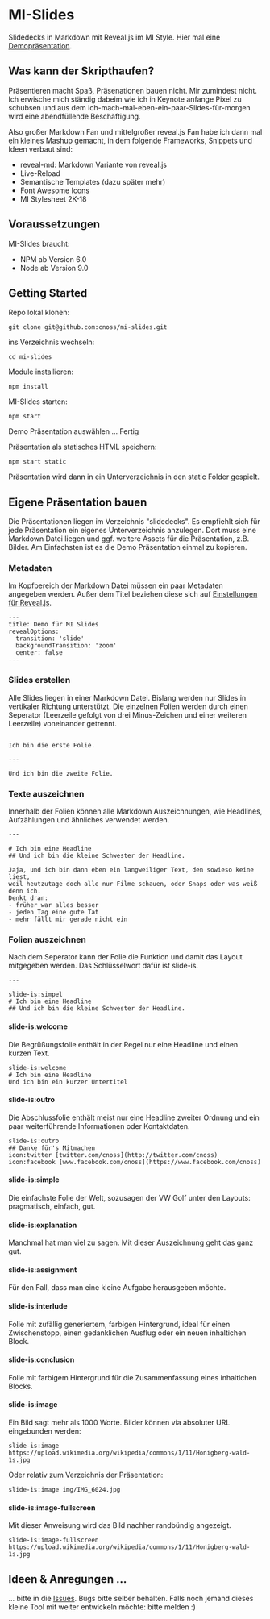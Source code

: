 # MI-Slides
Slidedecks in Markdown mit Reveal.js im MI Style. Hier mal eine [Demopräsentation](https://cnoss.github.io/mi-slides/).

## Was kann der Skripthaufen?
Präsentieren macht Spaß, Präsenationen bauen nicht. Mir zumindest nicht. Ich erwische mich ständig dabeim wie ich in Keynote anfange Pixel zu schubsen und aus dem Ich-mach-mal-eben-ein-paar-Slides-für-morgen wird eine abendfüllende Beschäftigung.

Also großer Markdown Fan und mittelgroßer reveal.js Fan habe ich dann mal ein kleines Mashup gemacht, in dem folgende Frameworks, Snippets und Ideen verbaut sind:

- reveal-md: Markdown Variante von reveal.js
- Live-Reload
- Semantische Templates (dazu später mehr)
- Font Awesome Icons
- MI Stylesheet 2K-18

## Voraussetzungen
MI-Slides braucht:
- NPM ab Version 6.0
- Node ab Version 9.0 

## Getting Started

Repo lokal klonen:

``` git clone git@github.com:cnoss/mi-slides.git ```

ins Verzeichnis wechseln:

``` cd mi-slides ```

Module installieren:

``` npm install ```

MI-Slides starten:

``` npm start ```

Demo Präsentation auswählen … Fertig

Präsentation als statisches HTML speichern:

```npm start static ```

Präsentation wird dann in ein Unterverzeichnis in den static Folder gespielt.

## Eigene Präsentation bauen

Die Präsentationen liegen im Verzeichnis "slidedecks". Es empfiehlt sich für jede Präsentation ein eigenes Unterverzeichnis anzulegen. Dort muss eine Markdown Datei liegen und ggf. weitere Assets für die Präsentation, z.B. Bilder. Am Einfachsten ist es die Demo Präsentation einmal zu kopieren. 

### Metadaten

Im Kopfbereich der Markdown Datei müssen ein paar Metadaten angegeben werden. Außer dem Titel beziehen diese sich auf [Einstellungen für Reveal.js](https://github.com/webpro/reveal-md#yaml-front-matter).

```
---
title: Demo für MI Slides
revealOptions:
  transition: 'slide'
  backgroundTransition: 'zoom'
  center: false
---
```

### Slides erstellen
Alle Slides liegen in einer Markdown Datei. Bislang werden nur Slides in vertikaler Richtung unterstützt. Die einzelnen Folien werden durch einen Seperator (Leerzeile gefolgt von drei Minus-Zeichen und einer weiteren Leerzeile) voneinander getrennt.

```

Ich bin die erste Folie.

---

Und ich bin die zweite Folie.

```

### Texte auszeichnen
Innerhalb der Folien können alle Markdown Auszeichnungen, wie Headlines, Aufzählungen und ähnliches verwendet werden.

```
---

# Ich bin eine Headline
## Und ich bin die kleine Schwester der Headline.

Jaja, und ich bin dann eben ein langweiliger Text, den sowieso keine liest, 
weil heutzutage doch alle nur Filme schauen, oder Snaps oder was weiß denn ich. 
Denkt dran:
- früher war alles besser
- jeden Tag eine gute Tat
- mehr fällt mir gerade nicht ein
```

### Folien auszeichnen
Nach dem Seperator kann der Folie die Funktion und damit das Layout mitgegeben werden. Das Schlüsselwort dafür ist slide-is.

```
---

slide-is:simpel
# Ich bin eine Headline
## Und ich bin die kleine Schwester der Headline.

```
#### slide-is:welcome
Die Begrüßungsfolie enthält in der Regel nur eine Headline und einen kurzen Text.

```
slide-is:welcome
# Ich bin eine Headline
Und ich bin ein kurzer Untertitel
```

#### slide-is:outro
Die Abschlussfolie enthält meist nur eine Headline zweiter Ordnung und ein paar weiterführende Informationen oder Kontaktdaten.

```
slide-is:outro
## Danke für's Mitmachen
icon:twitter [twitter.com/cnoss](http://twitter.com/cnoss)  
icon:facebook [www.facebook.com/cnoss](https://www.facebook.com/cnoss)
```

#### slide-is:simple
Die einfachste Folie der Welt, sozusagen der VW Golf unter den Layouts: pragmatisch, einfach, gut.

#### slide-is:explanation
Manchmal hat man viel zu sagen. Mit dieser Auszeichnung geht das ganz gut.

#### slide-is:assignment
Für den Fall, dass man eine kleine Aufgabe herausgeben möchte.

#### slide-is:interlude
Folie mit zufällig generiertem, farbigen Hintergrund, ideal für einen Zwischenstopp, einen gedanklichen Ausflug oder ein neuen inhaltichen Block.

#### slide-is:conclusion
Folie mit farbigem Hintergrund für die Zusammenfassung eines inhaltichen Blocks.

#### slide-is:image 
Ein Bild sagt mehr als 1000 Worte. Bilder können via absoluter URL eingebunden werden:

```
slide-is:image https://upload.wikimedia.org/wikipedia/commons/1/11/Honigberg-wald-1s.jpg
```

Oder relativ zum Verzeichnis der Präsentation:

```
slide-is:image img/IMG_6024.jpg
```
#### slide-is:image-fullscreen 
Mit dieser Anweisung wird das Bild nachher randbündig angezeigt.

```
slide-is:image-fullscreen https://upload.wikimedia.org/wikipedia/commons/1/11/Honigberg-wald-1s.jpg
```

## Ideen & Anregungen …
… bitte in die [Issues](https://github.com/cnoss/mi-slides/issues). Bugs bitte selber behalten. 
Falls noch jemand dieses kleine Tool mit weiter entwickeln möchte: bitte melden :)
